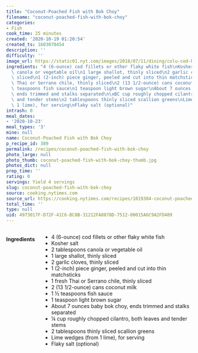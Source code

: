 ```yaml
---
title: "Coconut-Poached Fish with Bok Choy"
filename: "coconut-poached-fish-with-bok-choy"
categories:
- Fish
cook_time: 25 minutes
created: '2020-10-19 01:20:54'
created_ts: 1603070454
description: ''
difficulty: ''
image_url: https://static01.nyt.com/images/2018/07/11/dining/colu-cod-horizontal/colu-cod-horizontal-articleLarge.jpg
ingredients: "4 (6-ounce) cod fillets or other flaky white fish\nKosher salt\n2 tablespoons\
  \ canola or vegetable oil\n1 large shallot, thinly sliced\n2 garlic cloves, thinly\
  \ sliced\n1 (2-inch) piece ginger, peeled and cut into thin matchsticks\n1 fresh\
  \ Thai or Serrano chile, thinly sliced\n2 (13 1/2-ounce) cans coconut milk\n1 \xBD\
  \ teaspoons fish sauce\n1 teaspoon light brown sugar\nAbout 7 ounces baby bok choy,\
  \ ends trimmed and stalks separated\n\xBC cup roughly chopped cilantro, both leaves\
  \ and tender stems\n2 tablespoons thinly sliced scallion greens\nLime wedges (from\
  \ 1 lime), for serving\nFlaky salt (optional)"
intrash: 0
meal_dates:
- '2020-10-23'
meal_types: '3'
mine: null
name: Coconut-Poached Fish with Bok Choy
p_recipe_id: 389
permalink: /recipes/coconut-poached-fish-with-bok-choy
photo_large: null
photo_thumb: coconut-poached-fish-with-bok-choy-thumb.jpg
photos_dict: null
prep_time: ''
rating: 0
servings: Yield 4 servings
slug: coconut-poached-fish-with-bok-choy
source: cooking.nytimes.com
source_url: https://cooking.nytimes.com/recipes/1019384-coconut-poached-fish-with-bok-choy
total_time: ''
type: null
uid: 4973017F-D72F-41C6-BC8B-31212FA8878D-7512-00015A6C9A2FD409
---
```

<div class="large-8 medium-7 columns" id="writeup">	</div><!-- #writeup -->
</div><!-- #row-one -->
<div class="row" id="row-two">	<div class="medium-4 small-5 columns" id="ingredients"><h4>Ingredients</h4><div class="box box-ingredients content"><ul>
<li>4 (6-ounce) cod fillets or other flaky white fish</li>
<li>Kosher salt</li>
<li>2 tablespoons canola or vegetable oil</li>
<li>1 large shallot, thinly sliced</li>
<li>2 garlic cloves, thinly sliced</li>
<li>1 (2-inch) piece ginger, peeled and cut into thin matchsticks</li>
<li>1 fresh Thai or Serrano chile, thinly sliced</li>
<li>2 (13 1/2-ounce) cans coconut milk</li>
<li>1 ½ teaspoons fish sauce</li>
<li>1 teaspoon light brown sugar</li>
<li>About 7 ounces baby bok choy, ends trimmed and stalks separated</li>
<li>¼ cup roughly chopped cilantro, both leaves and tender stems</li>
<li>2 tablespoons thinly sliced scallion greens</li>
<li>Lime wedges (from 1 lime), for serving</li>
<li>Flaky salt (optional)</li>
</ul>
</div>	</div>	<div class="medium-6 small-7 columns" id="directions">	</div>